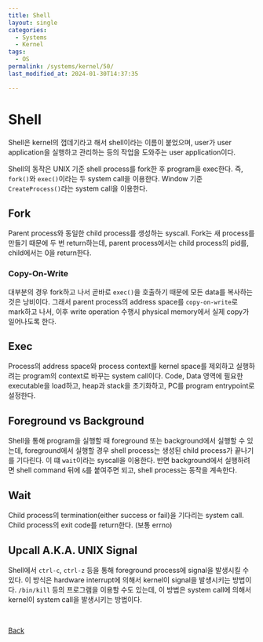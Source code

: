 ```yaml
---
title: Shell
layout: single
categories:
  - Systems
  - Kernel
tags:
  - OS
permalink: /systems/kernel/50/
last_modified_at: 2024-01-30T14:37:35

---
```


# Shell

Shell은 kernel의 껍데기라고 해서 shell이라는 이름이 붙었으며,
user가 user application을 실행하고 관리하는 등의 작업을 도와주는 user application이다.

Shell의 동작은 UNIX 기준 shell process를 fork한 후 program을 exec한다.
즉, `fork()`와 `exec()`이라는 두 system call을 이용한다.
Window 기준 `CreateProcess()`라는 system call을 이용한다.

## Fork

Parent process와 동일한 child process를 생성하는 syscall.
Fork는 새 process를 만들기 때문에 두 번 return하는데,
parent process에서는 child process의 pid를, child에서는 0을 return한다.

### Copy-On-Write

대부분의 경우 fork하고 나서 곧바로 `exec()`을 호출하기 때문에 모든 data를 복사하는 것은 낭비이다.
그래서 parent process의 address space를 `copy-on-write`로 mark하고 나서,
이후 write operation 수행시 physical memory에서 실제 copy가 일어나도록 한다.

## Exec

Process의 address space와 process context를 kernel space를 제외하고 실행하려는 program의 context로 바꾸는 system call이다.
Code, Data 영역에 필요한 executable을 load하고, heap과 stack을 초기화하고,
PC를 program entrypoint로 설정한다.

## Foreground vs Background

Shell을 통해 program을 실행할 때 foreground 또는 background에서 실행할 수 있는데,
foreground에서 실행할 경우 shell process는 생성된 child process가 끝나기를 기다린다.
이 떄 `wait`이라는 syscall을 이용한다.
반면 background에서 실행하려면 shell command 뒤에 `&`를 붙여주면 되고,
shell process는 동작을 계속한다.

## Wait

Child process의 termination(either success or fail)을 기다리는 system call.
Child process의 exit code를 return한다. (보통 errno)

## Upcall A.K.A. UNIX Signal

Shell에서 `ctrl-c`, `ctrl-z` 등을 통해 foreground process에 signal을 발생시킬 수 있다.
이 방식은 hardware interrupt에 의해서 kernel이 signal을 발생시키는 방법이다.
`/bin/kill` 등의 프로그램을 이용할 수도 있는데,
이 방법은 system call에 의해서 kernel이 system call을 발생시키는 방법이다.

<br>

[Back](/systems/kernel/)